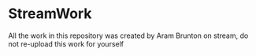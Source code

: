 # StreamWork
All the work in this repository was created by Aram Brunton on stream, do not re-upload this work for yourself
